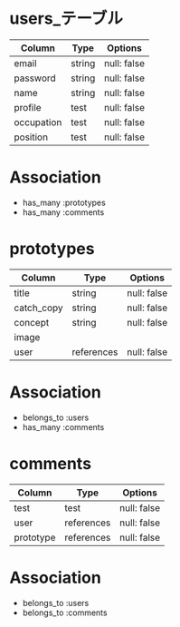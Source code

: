 
# users_テーブル
| Column     | Type   | Options     |
| ---------- | ------ | ------------|
| email      | string | null: false |
| password   | string | null: false |
| name       | string | null: false |
| profile    | test   | null: false |
| occupation | test   | null: false |
| position   | test   | null: false |

# Association
- has_many :prototypes
- has_many :comments

# prototypes
| Column     | Type       | Options     |
| ---------- | ---------- | ------------|
| title      | string     | null: false |
| catch_copy | string     | null: false |
| concept    | string     | null: false |
| image      |            |             |
| user       | references | null: false |

# Association
- belongs_to :users
- has_many   :comments

# comments
| Column     | Type       | Options     |
| ---------- | ---------- | ------------|
| test       | test       | null: false |
| user       | references | null: false |
| prototype  | references | null: false |

# Association
- belongs_to :users
- belongs_to :comments




